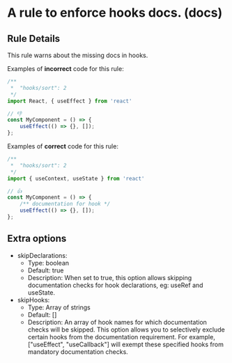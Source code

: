 # A rule to enforce hooks docs. (docs)

## Rule Details

This rule warns about the missing docs in hooks.

Examples of **incorrect** code for this rule:

```js
/**
 *  "hooks/sort": 2
 */
import React, { useEffect } from 'react'

// 👎
const MyComponent = () => {
    useEffect(() => {}, []);
};
```

Examples of **correct** code for this rule:

```js
/**
 *  "hooks/sort": 2
 */
import { useContext, useState } from 'react'

// 👍
const MyComponent = () => {
    /** documentation for hook */
    useEffect(() => {}, []);
};
```

## Extra options
- skipDeclarations:
  - Type: boolean
  - Default: true
  - Description: When set to true, this option allows skipping documentation checks for hook declarations, eg: useRef and useState.
- skipHooks:
  - Type: Array of strings
  - Default: []
  - Description: An array of hook names for which documentation checks will be skipped. This option allows you to selectively exclude certain hooks from the documentation requirement. For example, ["useEffect", "useCallback"] will exempt these specified hooks from mandatory documentation checks.
